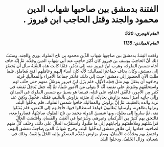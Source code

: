 <h1 dir="rtl">الفتنة بدمشق بين صاحبها شهاب الدين محمود والجند وقتل الحاجب ابن فيروز .</h1>

<h5 dir="rtl">العام الهجري:  530

العام الميلادي: 1135

</h5>

<p dir="rtl">وقَعَت الفِتنةُ بدمشقَ بين صاحِبِها شِهابِ الدِّينِ محمود بن تاج الملوك بوري والجند. وسبَبُ ذلك أنَّ الحاجِبَ يوسف بن فيروز كان أكبَرَ حاجِبٍ عند أبي شِهابِ الدين وجَدِّه، ثمَّ إنَّه خاف أخاه شمسَ الملوك، وهرب ابنُ فيروز منه إلى تدمُر، فلمَّا كانت هذه السَّنةُ سأل أن يَحضُرَ إلى دمشق، وكان يخاف جماعةَ المماليك؛ لأنَّه كان أساء إليهم وعامَلَهم أقبَحَ مُعاملةٍ، فلما طلبَ الآن الحضورَ إلى دمشق أُجيبَ إلى ذلك، فأنكر جماعةُ الأمراء والمماليكِ قُربَه وخافوه أن يفعَلَ بهم مثلَ فِعلِه الأوَّلِ، فلم يزَل ابنُ فيروز يتوصَّلُ معهم حتى حلَف لهم واستحلَفَهم وشَرَط على نفسِه أنَّه لا يتولى من الأمورِ شَيئًا، ثمَّ إنَّه جعل يُدخِلُ نَفسَه في كثيرٍ مِن الأمور، فاتَّفَق أعداؤه على قَتلِه، فبينما هو يسيرُ مع شمس الملوك في الميدانِ وإلى جانِبِه أميرٌ اسمه بزاوش يحادِثُه، إذ ضرَبَه بزاوش بالسَّيفِ فقَتَله، فحُمِلَ ودُفِنَ عند تربة والده بالعقيبة، ثمَّ إنَّ بزاوش والمماليك خافوا شمسَ الملوك، فلم يدخُلوا البلد، ونزلوا بظاهِرِه، وأرسلوا يَطلُبونَ قواعِدَ استطالوا فيها، فأجابهم إلى البَعضِ، فلم يَقبَلوا منه، ثمَّ ساروا إلى بعلبك، وبها شمسُ الدولة محمد بن تاج الملوك صاحِبُها، فصاروا معه، فالتحق بهم كثيرٌ مِن التُّركمان وغيرِهم، وشَرَعوا في العَبَث والفَسادِ، واقتَضَت الحالُ مُراسَلتَهم وملاطَفتَهم وإجابتَهم إلى ما طلبوا، واستقَرَّت الحالُ على ذلك، وحَلَف كُلٌّ منهم لصاحبه. فعادوا إلى ظاهِرِ دمشق ليدخُلوا البلد، وخرج شهابُ الدين صاحِبُ دمشق إليهم، واجتمَعَ بهم وتجَدَّدَت الأيمانُ، وصار بزاوش مُقَدَّم العسكَرِ وإليه الحَلُّ والعَقدُ، وذلك في شعبان، وزال الخُلفُ، ودخلوا البلدَ.</p></br>
